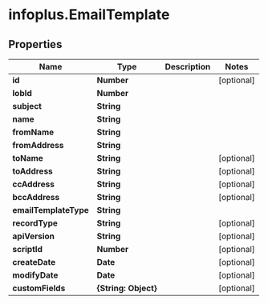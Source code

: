 # infoplus.EmailTemplate

## Properties
Name | Type | Description | Notes
------------ | ------------- | ------------- | -------------
**id** | **Number** |  | [optional] 
**lobId** | **Number** |  | 
**subject** | **String** |  | 
**name** | **String** |  | 
**fromName** | **String** |  | 
**fromAddress** | **String** |  | 
**toName** | **String** |  | [optional] 
**toAddress** | **String** |  | [optional] 
**ccAddress** | **String** |  | [optional] 
**bccAddress** | **String** |  | [optional] 
**emailTemplateType** | **String** |  | 
**recordType** | **String** |  | [optional] 
**apiVersion** | **String** |  | [optional] 
**scriptId** | **Number** |  | [optional] 
**createDate** | **Date** |  | [optional] 
**modifyDate** | **Date** |  | [optional] 
**customFields** | **{String: Object}** |  | [optional] 



